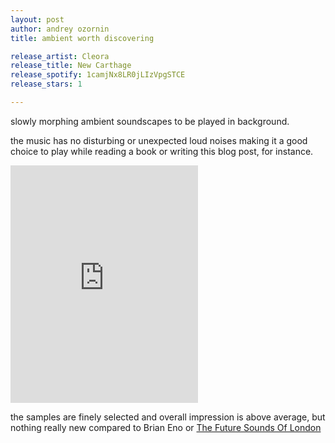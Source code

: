 ```yaml
---
layout: post
author: andrey ozornin
title: ambient worth discovering

release_artist: Cleora
release_title: New Carthage
release_spotify: 1camjNx8LR0jLIzVpgSTCE
release_stars: 1

---
```


slowly morphing ambient soundscapes to be played in background.

the music has no disturbing or unexpected loud noises making it a good choice to play while reading a book or writing this blog post, for instance.

<iframe src="https://open.spotify.com/embed/album/1camjNx8LR0jLIzVpgSTCE" width="300" height="380" frameborder="0" allowtransparency="true" allow="encrypted-media"></iframe>

the samples are finely selected and overall impression is above average, but nothing really new compared to Brian Eno or [The Future Sounds Of London](/2020/10/30/the-future-sounds-of-london.html)
